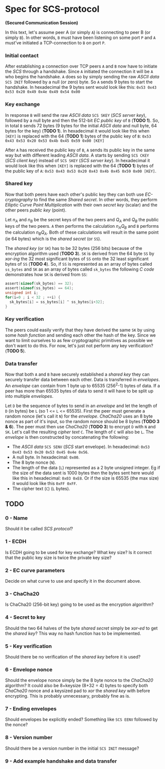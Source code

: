 
# Spec for  SCS-protocol
__(Secured Communication Session)__


In this text, let's assume peer A (or simply `A`) is connecting to peer B (or simply `B`). In other words, `B` must have been listening on some port `P` and `A` must've initiated a TCP-connection to `B` on port `P`.

### Initial contact
After establishing a connection over TCP peers `A` and `B` now have to initiate the _SCS_ through a handshake. Since `A` initiated the connection it will be `A` who begins the handshake. `A` does so by simply sending the raw _ASCII data_ `SCS INIT` followed by a null (or zero) byte. So `A` sends 9 bytes to start the handshake. In hexadecimal the 9 bytes sent would look like this: `0x53 0x43 0x53 0x20 0x49 0x4e 0x49 0x54 0x00`

### Key exchange
In response `B` will send the raw _ASCII data_ `SCS SKEY` (_SCS server key_), followed by a null byte and then the 512-bit _EC public key_ of `B` (__TODO 1__). So, in total `B` sends 72 bytes (9 bytes for the initial _ASCII data_ and null byte, 64 bytes for the key) (__TODO 1__). In hexadecimal it would look like this when `[KEY]` is replaced with the 64 (__TODO 1__) bytes of the public key of `B`: `0x53 0x43 0x53 0x20 0x53 0x4b 0x45 0x59 0x00 [KEY]`

After `A` has received the public key of `B`, `A` sends its public key in the same way but with different leading _ASCII data_. A starts by sending `SCS CKEY` (_SCS client key_) instead of `SCS SKEY` (_SCS server key_). In hexadecimal it would look like this when `[KEY]` is replaced with the 64 (__TODO 1__) bytes of the public key of `A`: `0x53 0x43 0x53 0x20 0x43 0x4b 0x45 0x59 0x00 [KEY]`.

### Shared key
Now that both peers have each other's public key they can both use _EC-cryptography_ to find the same _Shared secret_. In other words, they perform _Elliptic Curve Point Multiplication_ with their own _secret key_ (scalar) and the other peers _public key_ (point).

Let _n<sub>A</sub>_ and _n<sub>B</sub>_ be the secret keys of the two peers and _Q<sub>A</sub>_ and _Q<sub>B</sub>_ the public keys of the two peers. `A` then performs the calculation _n<sub>A</sub>Q<sub>B</sub>_ and `B` performs the calculation _n<sub>B</sub>Q<sub>A</sub>_. Both of these calculations will result in the same point (ie 64 bytes) which is the _shared secret_ (or `SS`).

The _shared key_ (or `SK`) has to be 32 bytes (256 bits) because of the encryption algorithm used (__TODO 3__). `SK` is derived from the 64 byte `SS` by _xor-ing_ the 32 most significant bytes of `SS` onto the 32 least significant bytes of `SS` (__TODO 4__). So, if `SS` is represented as an array of bytes called `ss_bytes` and `SK` as an array of bytes called `sk_bytes` the following _C code_ demonstrates how `SK` is derived from `SS`:
```c
assert(sizeof(sk_bytes) == 32);
assert(sizeof(ss_bytes) == 64);
unsigned int i;
for(i=0 ; i < 32 ; ++i) {
  sk_bytes[i] = ss_bytes[i] ^ ss_bytes[i+32];
}
```

### Key verification
The peers could easily verify that they have derived the same `SK` by using some _hash function_ and sending each other the hash of the key. Since we want to limit ourselves to as few cryptographic primitives as possible we don't want to do this. For now, let's just not perform any key verification? (__TODO 5__).

### Data transfer
Now that both `A` and `B` have securely established a _shared key_ they can securely transfer data between each other. Data is transferred in _envelopes_. An _envelope_ can contain from 1 byte up to 65535 (256<sup>2</sup>-1) bytes of data. If a peer has more than 65535 bytes of data to send it will have to be split up into multiple _envelopes_.

Let `D` be the sequence of bytes to send in an _envelope_ and let the length of `D` (in bytes) be `L` (so 1 <= `L` <= 65535). First the peer must generate a random nonce (let's call it `N`) for the _envelope_. _ChaCha20_ uses an 8 byte nonce as part of it's input, so the random nonce should be 8 bytes (__TODO 3 & 6__). The peer must then use _ChaCha20_ (__TODO 3__) to encrypt `D` with `N` and `SK`. Let's call the resulting _cipher text_ `C`. The length of `C` will also be `L`. The _envelope_ is then constructed by concatenating the following:

+ The _ASCII data_ `SCS SENV` (_SCS_ start envelope). In hexadecimal: `0x53 0x43 0x53 0x20 0x53 0x45 0x4e 0x56`.
+ A null byte. In hexadecimal: `0x00`.
+ The 8 byte nonce (`N`).
+ The length of the data (`L`) represented as a 2 byte unsigned integer. Eg if the size of the data sent is 1000 bytes then the bytes sent here would like this in hexadecimal: `0x03 0xE8`. Or if the size is 65535 (the max size) it would look like this `0xFF 0xFF`.
+ The cipher text (`C`) (`L` bytes).


## TODO
### 0 - Name
Should it be called _SCS protocol_?


### 1 - ECDH
Is ECDH going to be used for key exchange? What key size? Is it correct that the public key size is twice the private key size?

### 2 - EC curve parameters
Decide on what curve to use and specify it in the document above.

### 3 - ChaCha20
Is ChaCha20 (256-bit key) going to be used as the encryption algorithm?

### 4 - Secret to key
Should the two 64 halves of the byte _shared secret_ simply be _xor-ed_ to get the _shared key_? This way no hash function has to be implemented.

### 5 - Key verification
Should there be no verification of the _shared key_ before it is used?

### 6 - Envelope nonce
Should the envelope nonce simply be the 8 byte nonce to the _ChaCha20_ algorithm? It could also be 8+keysize (8+32 = 4) bytes to specify both _ChaCha20_ nonce and a keysized pad to _xor_ the _shared key_ with before encrypting. This is probably unnecessary, probably fine as is.

### 7 - Ending envelopes
Should envelopes be explicitly ended? Something like `SCS EENV` followed by the nonce?

### 8 - Version number
Should there be a version number in the initial `SCS INIT` message?

### 9 - Add example handshake and data transfer
